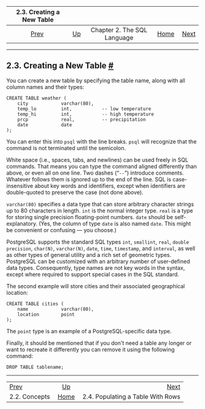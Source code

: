 <!--?xml version="1.0" encoding="UTF-8" standalone="no"?-->

|            2.3. Creating a New Table            |                                                       |                             |                                                       |                                                                     |
| :---------------------------------------------: | :---------------------------------------------------- | :-------------------------: | ----------------------------------------------------: | ------------------------------------------------------------------: |
| [Prev](tutorial-concepts.html "2.2. Concepts")  | [Up](tutorial-sql.html "Chapter 2. The SQL Language") | Chapter 2. The SQL Language | [Home](index.html "PostgreSQL 17devel Documentation") |  [Next](tutorial-populate.html "2.4. Populating a Table With Rows") |

***

## 2.3. Creating a New Table [#](#TUTORIAL-TABLE)

[]()

You can create a new table by specifying the table name, along with all column names and their types:

    CREATE TABLE weather (
        city            varchar(80),
        temp_lo         int,           -- low temperature
        temp_hi         int,           -- high temperature
        prcp            real,          -- precipitation
        date            date
    );

You can enter this into `psql` with the line breaks. `psql` will recognize that the command is not terminated until the semicolon.

White space (i.e., spaces, tabs, and newlines) can be used freely in SQL commands. That means you can type the command aligned differently than above, or even all on one line. Two dashes (“`--`”) introduce comments. Whatever follows them is ignored up to the end of the line. SQL is case-insensitive about key words and identifiers, except when identifiers are double-quoted to preserve the case (not done above).

`varchar(80)` specifies a data type that can store arbitrary character strings up to 80 characters in length. `int` is the normal integer type. `real` is a type for storing single precision floating-point numbers. `date` should be self-explanatory. (Yes, the column of type `date` is also named `date`. This might be convenient or confusing — you choose.)

PostgreSQL supports the standard SQL types `int`, `smallint`, `real`, `double precision`, `char(N)`, `varchar(N)`, `date`, `time`, `timestamp`, and `interval`, as well as other types of general utility and a rich set of geometric types. PostgreSQL can be customized with an arbitrary number of user-defined data types. Consequently, type names are not key words in the syntax, except where required to support special cases in the SQL standard.

The second example will store cities and their associated geographical location:

    CREATE TABLE cities (
        name            varchar(80),
        location        point
    );

The `point` type is an example of a PostgreSQL-specific data type.

[]()Finally, it should be mentioned that if you don't need a table any longer or want to recreate it differently you can remove it using the following command:

    DROP TABLE tablename;

***

|                                                 |                                                       |                                                                     |
| :---------------------------------------------- | :---------------------------------------------------: | ------------------------------------------------------------------: |
| [Prev](tutorial-concepts.html "2.2. Concepts")  | [Up](tutorial-sql.html "Chapter 2. The SQL Language") |  [Next](tutorial-populate.html "2.4. Populating a Table With Rows") |
| 2.2. Concepts                                   | [Home](index.html "PostgreSQL 17devel Documentation") |                                   2.4. Populating a Table With Rows |

